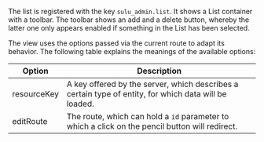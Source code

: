 The list is registered with the key `sulu_admin.list`. It shows a List container with a toolbar.  The toolbar shows an
add and a delete button, whereby the latter one only appears enabled if something in the List has been selected.

The view uses the options passed via the current route to adapt its behavior. The following table explains the meanings
of the available options:

| Option      | Description                                                                                           |
|-------------|-------------------------------------------------------------------------------------------------------|
| resourceKey | A key offered by the server, which describes a certain type of entity, for which data will be loaded. |
| editRoute   | The route, which can hold a `id` parameter to which a click on the pencil button will redirect.       |
